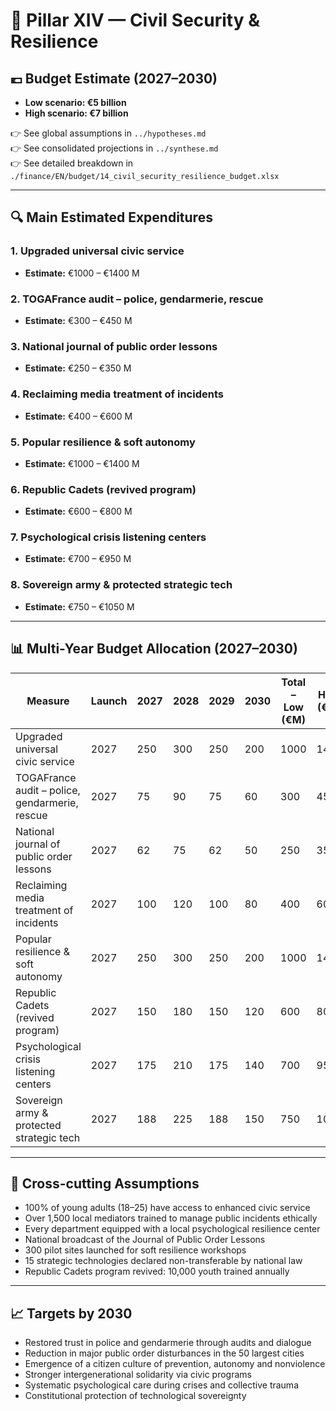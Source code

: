 # 🧮 Pillar XIV — Civil Security & Resilience

## 💶 Budget Estimate (2027–2030)

- **Low scenario: €5 billion**
- **High scenario: €7 billion**

👉 See global assumptions in `../hypotheses.md`  
👉 See consolidated projections in `../synthese.md`  
👉 See detailed breakdown in `./finance/EN/budget/14_civil_security_resilience_budget.xlsx`

---

## 🔍 Main Estimated Expenditures

### 1. Upgraded universal civic service
- **Estimate:** €1000 – €1400 M

### 2. TOGAFrance audit – police, gendarmerie, rescue
- **Estimate:** €300 – €450 M

### 3. National journal of public order lessons
- **Estimate:** €250 – €350 M

### 4. Reclaiming media treatment of incidents
- **Estimate:** €400 – €600 M

### 5. Popular resilience & soft autonomy
- **Estimate:** €1000 – €1400 M

### 6. Republic Cadets (revived program)
- **Estimate:** €600 – €800 M

### 7. Psychological crisis listening centers
- **Estimate:** €700 – €950 M

### 8. Sovereign army & protected strategic tech
- **Estimate:** €750 – €1050 M

---

## 📊 Multi-Year Budget Allocation (2027–2030)

| Measure                                 | Launch | 2027 | 2028 | 2029 | 2030 | Total – Low (€M) | High (€M) |
|-----------------------------------------|--------|------|------|------|------|------------------|-----------|
| Upgraded universal civic service        | 2027   | 250  | 300  | 250  | 200  | 1000             | 1400      |
| TOGAFrance audit – police, gendarmerie, rescue | 2027 | 75 | 90 | 75 | 60 | 300 | 450 |
| National journal of public order lessons| 2027   | 62   | 75   | 62   | 50   | 250              | 350       |
| Reclaiming media treatment of incidents | 2027   | 100  | 120  | 100  | 80   | 400              | 600       |
| Popular resilience & soft autonomy      | 2027   | 250  | 300  | 250  | 200  | 1000             | 1400      |
| Republic Cadets (revived program)       | 2027   | 150  | 180  | 150  | 120  | 600              | 800       |
| Psychological crisis listening centers  | 2027   | 175  | 210  | 175  | 140  | 700              | 950       |
| Sovereign army & protected strategic tech | 2027 | 188 | 225 | 188 | 150 | 750 | 1050 |

---

## 📌 Cross-cutting Assumptions

- 100% of young adults (18–25) have access to enhanced civic service  
- Over 1,500 local mediators trained to manage public incidents ethically  
- Every department equipped with a local psychological resilience center  
- National broadcast of the Journal of Public Order Lessons  
- 300 pilot sites launched for soft resilience workshops  
- 15 strategic technologies declared non-transferable by national law  
- Republic Cadets program revived: 10,000 youth trained annually

---

## 📈 Targets by 2030

- Restored trust in police and gendarmerie through audits and dialogue  
- Reduction in major public order disturbances in the 50 largest cities  
- Emergence of a citizen culture of prevention, autonomy and nonviolence  
- Stronger intergenerational solidarity via civic programs  
- Systematic psychological care during crises and collective trauma  
- Constitutional protection of technological sovereignty
